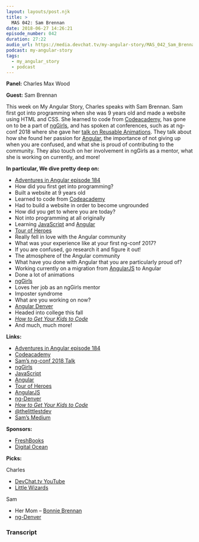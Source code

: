 ```yaml
---
layout: layouts/post.njk
title: >
  MAS 042: Sam Brennan
date: 2018-06-27 14:26:21
episode_number: 042
duration: 27:22
audio_url: https://media.devchat.tv/my-angular-story/MAS_042_Sam_Brennan.mp3
podcast: my-angular-story
tags:
  - my_angular_story
  - podcast
---
```


**Panel:** Charles Max Wood

**Guest:** Sam Brennan

This week on My Angular Story, Charles speaks with Sam Brennan. Sam first got into programming when she was 9 years old and made a website using HTML and CSS. She learned to code from [Codeacademy](https://www.codecademy.com/), has gone on to be a part of [ngGirls](https://ng-girls.org/), and has spoken at conferences, such as at ng-conf 2018 where she gave her [talk on Reusable Animations](https://www.youtube.com/watch?v=nLRP8Uhx-Qo). They talk about how she found her passion for [Angular](https://angular.io/), the importance of not giving up when you are confused, and what she is proud of contributing to the community. They also touch on her involvement in ngGirls as a mentor, what she is working on currently, and more!

**In particular, We dive pretty deep on:**

- [Adventures in Angular episode 184](https://devchat.tv/adv-in-angular/aia-184-nggirls-with-shmuela-jacobs-samantha-rhodes-and-bonnie-brennan)
- How did you first get into programming?
- Built a website at 9 years old
- Learned to code from [Codeacademy](https://www.codecademy.com/)
- Had to build a website in order to become ungrounded
- How did you get to where you are today?
- Not into programming at all originally
- Learning [JavaScript](https://www.javascript.com/) and [Angular](https://angular.io/)
- [Tour of Heroes](https://angular.io/tutorial)
- Really fell in love with the Angular community
- What was your experience like at your first ng-conf 2017?
- If you are confused, go research it and figure it out!
- The atmosphere of the Angular community
- What have you done with Angular that you are particularly proud of?
- Working currently on a migration from [AngularJS](https://angularjs.org/) to Angular
- Done a lot of animations
- [ngGirls](https://ng-girls.org/)
- Loves her job as an ngGirls mentor
- Imposter syndrome
- What are you working on now?
- [Angular Denver](https://angulardenver.com/)
- Headed into college this fall
- [_How to Get Your Kids to Code_](https://medium.com/@SamLee_509/how-to-get-your-kids-to-code-b99c6eca337f)
- And much, much more!

**Links:**

- [Adventures in Angular episode 184](https://devchat.tv/adv-in-angular/aia-184-nggirls-with-shmuela-jacobs-samantha-rhodes-and-bonnie-brennan)
- [Codeacademy](https://www.codecademy.com/)
- [Sam’s ng-conf 2018 Talk](https://www.youtube.com/watch?v=nLRP8Uhx-Qo)
- [ngGirls](https://ng-girls.org/)
- [JavaScript](https://www.javascript.com/)
- [Angular](https://angular.io/)
- [Tour of Heroes](https://angular.io/tutorial)
- [AngularJS](https://angularjs.org/)
- [ng-Denver](https://angulardenver.com/)
- [_How to Get Your Kids to Code_](https://medium.com/@SamLee_509/how-to-get-your-kids-to-code-b99c6eca337f)
- [@thelittlestdev](https://twitter.com/thelittlestdev?lang=en)
- [Sam’s Medium](https://medium.com/@SamLee_509)

**Sponsors:**

- [FreshBooks](https://www.freshbooks.com/invoice?ref=11731&utm_source=pbm&utm_medium=affiliate-program&utm_influencer=419364&utm_campaign=podcast-influencers)
- [Digital Ocean](https://www.digitalocean.com/)

**Picks:**

Charles

- [DevChat.tv YouTube](https://www.youtube.com/c/devchattv)
- [Little Wizards](https://www.crafty-games.com/shop/little-wizards/)

Sam

- Her Mom – [Bonnie Brennan](https://twitter.com/bonnster75?lang=en)
- [ng-Denver](https://angulardenver.com/)

### Transcript
